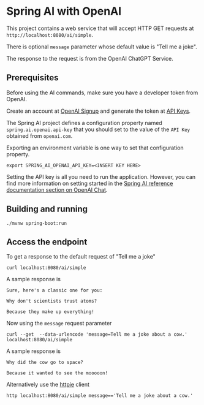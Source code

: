 # Spring AI with OpenAI

This project contains a web service that will accept HTTP GET requests at
`http://localhost:8080/ai/simple`.

There is optional `message` parameter whose default value is "Tell me a joke".

The response to the request is from the OpenAI ChatGPT Service.

## Prerequisites

Before using the AI commands, make sure you have a developer token from OpenAI.

Create an account at [OpenAI Signup](https://platform.openai.com/signup) and generate the token at [API Keys](https://platform.openai.com/account/api-keys).

The Spring AI project defines a configuration property named `spring.ai.openai.api-key` that you should set to the value of the `API Key` obtained from `openai.com`.

Exporting an environment variable is one way to set that configuration property.
```shell
export SPRING_AI_OPENAI_API_KEY=<INSERT KEY HERE>
```

Setting the API key is all you need to run the application.
However, you can find more information on setting started in the [Spring AI reference documentation section on OpenAI Chat](https://docs.spring.io/spring-ai/reference/api/clients/openai-chat.html).

## Building and running

```
./mvnw spring-boot:run
```

## Access the endpoint

To get a response to the default request of "Tell me a joke"

```shell 
curl localhost:8080/ai/simple
```

A sample response is 

```text
Sure, here's a classic one for you:

Why don't scientists trust atoms?

Because they make up everything!
```

Now using the `message` request parameter
```shell
curl --get  --data-urlencode 'message=Tell me a joke about a cow.' localhost:8080/ai/simple 
```

A sample response is

```text
Why did the cow go to space?

Because it wanted to see the mooooon!
```

Alternatively use the [httpie](https://httpie.io/) client
```shell
http localhost:8080/ai/simple message=='Tell me a joke about a cow.'
```

